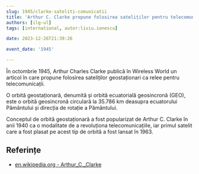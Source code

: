 ```yaml
---
slug: 1945/clarke-sateliti-comunicatii
title: 'Arthur C. Clarke propune folosirea sateliților pentru telecomunicații'
authors: [ilg-ul]
tags: [international, autor:liviu.ionescu]

date: 2023-12-26T21:39:26

event_date: '1945'

---
```


În octombrie 1945, Arthur Charles Clarke publică în Wireless World un articol
în care propune folosirea sateliților geostaționari ca relee pentru
telecomunicații.

<!-- truncate -->

O orbită geostaționară, denumită și orbită ecuatorială geosincronă (GEO),
este o orbită geosincronă circulară la 35.786 km deasupra ecuatorului
Pământului și direcția de rotație a Pământului.

Conceptul de orbită geostaționară a fost popularizat de Arthur C. Clarke
în anii 1940 ca o modalitate de a revoluționa telecomunicațiile,
iar primul satelit care a fost plasat pe acest tip de orbită a fost
lansat în 1963.

## Referințe

- [en.wikipedia.org - Arthur_C._Clarke](https://en.wikipedia.org/wiki/Arthur_C._Clarke)
